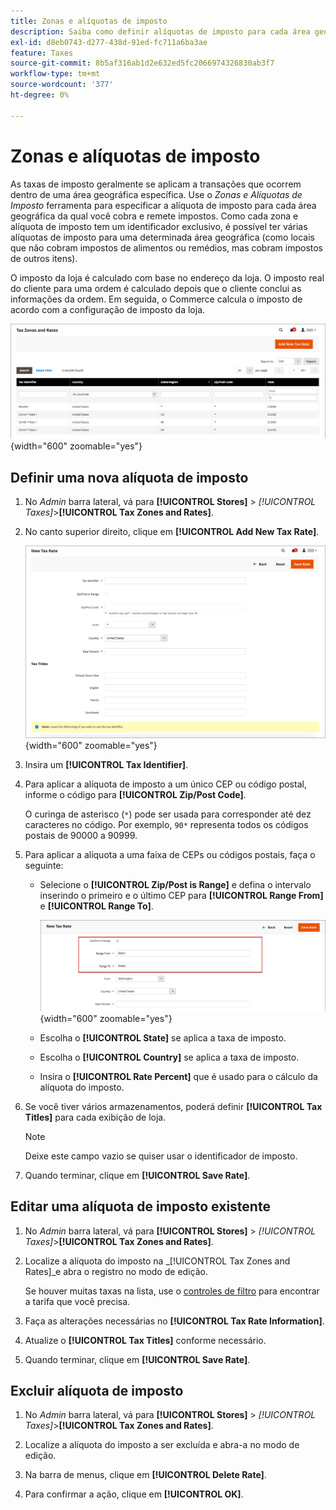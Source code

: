 ```yaml
---
title: Zonas e alíquotas de imposto
description: Saiba como definir alíquotas de imposto para cada área geográfica em que você coleta e remete impostos.
exl-id: d8eb0743-d277-438d-91ed-fc711a6ba3ae
feature: Taxes
source-git-commit: 8b5af316ab1d2e632ed5fc2066974326830ab3f7
workflow-type: tm+mt
source-wordcount: '377'
ht-degree: 0%

---
```


# Zonas e alíquotas de imposto

As taxas de imposto geralmente se aplicam a transações que ocorrem dentro de uma área geográfica específica. Use o _Zonas e Alíquotas de Imposto_ ferramenta para especificar a alíquota de imposto para cada área geográfica da qual você cobra e remete impostos. Como cada zona e alíquota de imposto tem um identificador exclusivo, é possível ter várias alíquotas de imposto para uma determinada área geográfica (como locais que não cobram impostos de alimentos ou remédios, mas cobram impostos de outros itens).

O imposto da loja é calculado com base no endereço da loja. O imposto real do cliente para uma ordem é calculado depois que o cliente conclui as informações da ordem. Em seguida, o Commerce calcula o imposto de acordo com a configuração de imposto da loja.

![Zonas e Alíquotas de Imposto](./assets/tax-zones-rates.png){width="600" zoomable="yes"}

## Definir uma nova alíquota de imposto

1. No _Admin_ barra lateral, vá para **[!UICONTROL Stores]** > _[!UICONTROL Taxes]_>**[!UICONTROL Tax Zones and Rates]**.

1. No canto superior direito, clique em **[!UICONTROL Add New Tax Rate]**.

   ![Nova Alíquota de Imposto](./assets/tax-rate-new.png){width="600" zoomable="yes"}

1. Insira um **[!UICONTROL Tax Identifier]**.

1. Para aplicar a alíquota de imposto a um único CEP ou código postal, informe o código para **[!UICONTROL Zip/Post Code]**.

   O curinga de asterisco (`*`) pode ser usada para corresponder até dez caracteres no código. Por exemplo, `90*` representa todos os códigos postais de 90000 a 90999.

1. Para aplicar a alíquota a uma faixa de CEPs ou códigos postais, faça o seguinte:

   - Selecione o **[!UICONTROL Zip/Post is Range]** e defina o intervalo inserindo o primeiro e o último CEP para **[!UICONTROL Range From]** e **[!UICONTROL Range To]**.

     ![CEP/Postagem é Intervalo](./assets/tax-rate-new-zip-post-range.png){width="600" zoomable="yes"}

   - Escolha o **[!UICONTROL State]** se aplica a taxa de imposto.

   - Escolha o **[!UICONTROL Country]** se aplica a taxa de imposto.

   - Insira o **[!UICONTROL Rate Percent]** que é usado para o cálculo da alíquota do imposto.

1. Se você tiver vários armazenamentos, poderá definir **[!UICONTROL Tax Titles]** para cada exibição de loja.

   >[!NOTE]
   >
   >Deixe este campo vazio se quiser usar o identificador de imposto.

1. Quando terminar, clique em **[!UICONTROL Save Rate]**.

## Editar uma alíquota de imposto existente

1. No _Admin_ barra lateral, vá para **[!UICONTROL Stores]** > _[!UICONTROL Taxes]_>**[!UICONTROL Tax Zones and Rates]**.

1. Localize a alíquota do imposto na _[!UICONTROL Tax Zones and Rates]_e abra o registro no modo de edição.

   Se houver muitas taxas na lista, use o [controles de filtro](../getting-started/admin-grid-controls.md) para encontrar a tarifa que você precisa.

1. Faça as alterações necessárias no **[!UICONTROL Tax Rate Information]**.

1. Atualize o **[!UICONTROL Tax Titles]** conforme necessário.

1. Quando terminar, clique em **[!UICONTROL Save Rate]**.

## Excluir alíquota de imposto

1. No _Admin_ barra lateral, vá para **[!UICONTROL Stores]** > _[!UICONTROL Taxes]_>**[!UICONTROL Tax Zones and Rates]**.

1. Localize a alíquota do imposto a ser excluída e abra-a no modo de edição.

1. Na barra de menus, clique em **[!UICONTROL Delete Rate]**.

1. Para confirmar a ação, clique em **[!UICONTROL OK]**.
